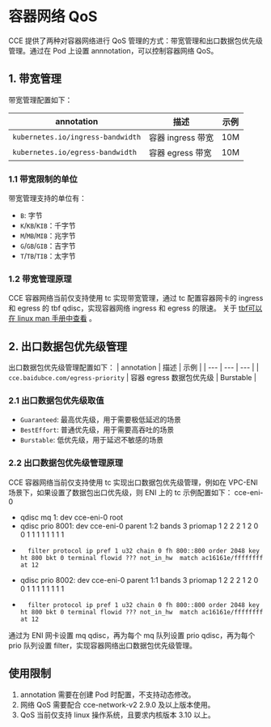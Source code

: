 # 容器网络 QoS
CCE 提供了两种对容器网络进行 QoS 管理的方式：带宽管理和出口数据包优先级管理。通过在 Pod 上设置 annnotation，可以控制容器网络 QoS。

## 1. 带宽管理
带宽管理配置如下：

| annotation | 描述 | 示例 |
| --- | --- | --- |
| `kubernetes.io/ingress-bandwidth` | 容器 ingress 带宽 | 10M |
| `kubernetes.io/egress-bandwidth` | 容器 egress 带宽 | 10M |

### 1.1 带宽限制的单位
带宽管理支持的单位有：

* `B`: 字节
* `K`/`KB`/`KIB`：千字节
* `M`/`MB`/`MIB`：兆字节
* `G`/`GB`/`GIB`：吉字节
* `T`/`TB`/`TIB`：太字节

### 1.2 带宽管理原理
CCE 容器网络当前仅支持使用 tc 实现带宽管理，通过 tc 配置容器网卡的 ingress 和 egress 的 tbf qdisc，实现容器网络 ingress 和 egress 的限速。
关于 [tbf可以在 linux man 手册中查看](https://man7.org/linux/man-pages/man8/tc-tbf.8.html) 。

## 2. 出口数据包优先级管理
出口数据包优先级管理配置如下：
| annotation | 描述 | 示例 |
| --- | --- | --- |
| `cce.baidubce.com/egress-priority` | 容器 egress 数据包优先级 | Burstable |

### 2.1 出口数据包优先级取值
* `Guaranteed`: 最高优先级，用于需要极低延迟的场景
* `BestEffort`: 普通优先级，用于需要高吞吐的场景
* `Burstable`: 低优先级，用于延迟不敏感的场景

### 2.2 出口数据包优先级管理原理
CCE 容器网络当前仅支持使用 tc 实现出口数据包优先级管理，例如在 VPC-ENI 场景下，如果设置了数据包出口优先级，则 ENI 上的 tc 示例配置如下：
cce-eni-0
- qdisc mq 1: dev cce-eni-0 root 
-   qdisc prio 8001: dev cce-eni-0 parent 1:2 bands 3 priomap 1 2 2 2 1 2 0 0 1 1 1 1 1 1 1 1
-       filter protocol ip pref 1 u32 chain 0 fh 800::800 order 2048 key ht 800 bkt 0 terminal flowid ??? not_in_hw  match ac16161e/ffffffff at 12
-   qdisc prio 8002: dev cce-eni-0 parent 1:1 bands 3 priomap 1 2 2 2 1 2 0 0 1 1 1 1 1 1 1 1
-       filter protocol ip pref 1 u32 chain 0 fh 800::800 order 2048 key ht 800 bkt 0 terminal flowid ??? not_in_hw  match ac16161e/ffffffff at 12

通过为 ENI 网卡设置 mq qdisc，再为每个 mq 队列设置 prio qdisc，再为每个 prio 队列设置 filter，实现容器网络出口数据包优先级管理。

## 使用限制
1. annotation 需要在创建 Pod 时配置，不支持动态修改。
2. 网络 QoS 需要配合 cce-network-v2 2.9.0 及以上版本使用。
3. QoS 当前仅支持 linux 操作系统，且要求内核版本 3.10 以上。